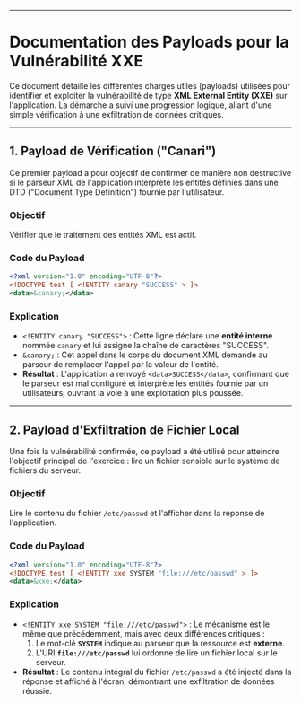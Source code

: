 -----

# Documentation des Payloads pour la Vulnérabilité XXE

Ce document détaille les différentes charges utiles (payloads) utilisées pour identifier et exploiter la vulnérabilité de type **XML External Entity (XXE)** sur l'application. La démarche a suivi une progression logique, allant d'une simple vérification à une exfiltration de données critiques.

-----

## 1\. Payload de Vérification ("Canari")

Ce premier payload a pour objectif de confirmer de manière non destructive si le parseur XML de l'application interprète les entités définies dans une DTD ("Document Type Definition") fournie par l'utilisateur.

### Objectif

Vérifier que le traitement des entités XML est actif.

### Code du Payload

```xml
<?xml version="1.0" encoding="UTF-8"?>
<!DOCTYPE test [ <!ENTITY canary "SUCCESS" > ]>
<data>&canary;</data>
```

### Explication

  * `<!ENTITY canary "SUCCESS">` : Cette ligne déclare une **entité interne** nommée `canary` et lui assigne la chaîne de caractères "SUCCESS".
  * `&canary;` : Cet appel dans le corps du document XML demande au parseur de remplacer l'appel par la valeur de l'entité.
  * **Résultat** : L'application a renvoyé `<data>SUCCESS</data>`, confirmant que le parseur est mal configuré et interprète les entités fournie par un utilisateurs, ouvrant la voie à une exploitation plus poussée.

-----

## 2\. Payload d'Exfiltration de Fichier Local

Une fois la vulnérabilité confirmée, ce payload a été utilisé pour atteindre l'objectif principal de l'exercice : lire un fichier sensible sur le système de fichiers du serveur.

### Objectif

Lire le contenu du fichier `/etc/passwd` et l'afficher dans la réponse de l'application.

### Code du Payload

```xml
<?xml version="1.0" encoding="UTF-8"?>
<!DOCTYPE test [ <!ENTITY xxe SYSTEM "file:///etc/passwd" > ]>
<data>&xxe;</data>
```

### Explication

  * `<!ENTITY xxe SYSTEM "file:///etc/passwd">` : Le mécanisme est le même que précédemment, mais avec deux différences critiques :
    1.  Le mot-clé **`SYSTEM`** indique au parseur que la ressource est **externe**.
    2.  L'URI **`file:///etc/passwd`** lui ordonne de lire un fichier local sur le serveur.
  * **Résultat** : Le contenu intégral du fichier `/etc/passwd` a été injecté dans la réponse et affiché à l'écran, démontrant une exfiltration de données réussie.
